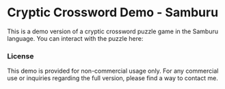 # Cryptic Crossword Demo - Samburu
This is a demo version of a cryptic crossword puzzle game in the Samburu language. You can interact with the puzzle here: 

### License
This demo is provided for non-commercial usage only. For any commercial use or inquiries regarding the full version, please find a way to contact me.
